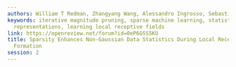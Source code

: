 ```yaml
---
authors: William T Redman, Zhangyang Wang, Alessandro Ingrosso, Sebastian Goldt
keywords: iterative magnitude pruning, sparse machine learning, statistics of internal
  representations, learning local receptive fields
link: https://openreview.net/forum?id=0eP6GSS5KU
title: Sparsity Enhances Non-Gaussian Data Statistics During Local Receptive Field
  Formation
session: 2
---
```

